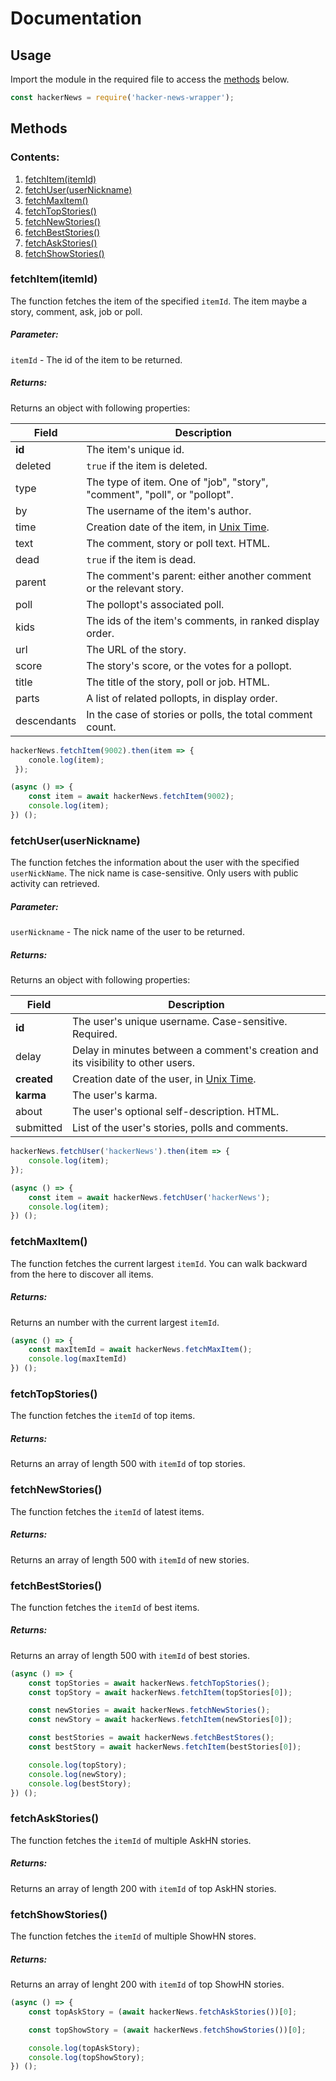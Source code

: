 # Documentation

## Usage

Import the module in the required file to access the [methods](docs.md#Methods) below.

```js
const hackerNews = require('hacker-news-wrapper');
```

## Methods

### Contents:
1. [fetchItem(itemId)](docs.md#fetchitemitemid)
2. [fetchUser(userNickname)](docs.md#fetchuserusernickname)
3. [fetchMaxItem()](docs.md#fetchmaxitem)
4. [fetchTopStories()](docs.md#fetchtopstories)
5. [fetchNewStories()](docs.md#fetchnewstories)
6. [fetchBestStories()](docs.md#fetchbeststories)
7. [fetchAskStories()](docs.md#fetchaskstories)
8. [fetchShowStories()](docs.md#fetchshowstories)

### fetchItem(itemId)

The function fetches the item of the specified `itemId`. The item maybe a story, comment, ask, job or poll.

##### Parameter:

`itemId` - The id of the item to be returned.

##### Returns:

Returns an object with following properties:

Field | Description
------|------------
**id** | The item's unique id.
deleted | `true` if the item is deleted.
type | The type of item. One of "job", "story", "comment", "poll", or "pollopt".
by | The username of the item's author.
time | Creation date of the item, in [Unix Time](http://en.wikipedia.org/wiki/Unix_time).
text | The comment, story or poll text. HTML.
dead | `true` if the item is dead.
parent | The comment's parent: either another comment or the relevant story.
poll | The pollopt's associated poll.
kids | The ids of the item's comments, in ranked display order.
url | The URL of the story.
score | The story's score, or the votes for a pollopt.
title | The title of the story, poll or job. HTML.
parts | A list of related pollopts, in display order.
descendants | In the case of stories or polls, the total comment count.

```js
hackerNews.fetchItem(9002).then(item => {
    conole.log(item);
 });

(async () => {
    const item = await hackerNews.fetchItem(9002);
    console.log(item);
}) ();
```

### fetchUser(userNickname)

The function fetches the information about the user with the specified `userNickName`. The nick name is case-sensitive. 
Only users with public activity can retrieved.

##### Parameter:

`userNickname` - The nick name of the user to be returned.

##### Returns:

Returns an object with following properties:

Field | Description
------|------------
**id** | The user's unique username. Case-sensitive. Required.
delay | Delay in minutes between a comment's creation and its visibility to other users.
**created** | Creation date of the user, in [Unix Time](http://en.wikipedia.org/wiki/Unix_time).
**karma** | The user's karma.
about | The user's optional self-description. HTML.
submitted | List of the user's stories, polls and comments.

```js
hackerNews.fetchUser('hackerNews').then(item => {
    console.log(item);
});

(async () => {
    const item = await hackerNews.fetchUser('hackerNews');
    console.log(item);
}) ();
```

### fetchMaxItem()

The function fetches the current largest `itemId`. You can walk backward from the here to discover all items.

##### Returns:
Returns an number with the current largest `itemId`.

```js
(async () => {
    const maxItemId = await hackerNews.fetchMaxItem();
    console.log(maxItemId)
}) ();
```

### fetchTopStories() 

The function fetches the `itemId` of top items.

##### Returns:
Returns an array of length 500 with `itemId` of top stories.

### fetchNewStories() 

The function fetches the `itemId` of latest items.

##### Returns:
Returns an array of length 500 with `itemId` of new stories.

### fetchBestStories() 

The function fetches the `itemId` of best items.

##### Returns:
Returns an array of length 500 with `itemId` of best stories.

```js
(async () => {
    const topStories = await hackerNews.fetchTopStories();
    const topStory = await hackerNews.fetchItem(topStories[0]);

    const newStories = await hackerNews.fetchNewStories();
    const newStory = await hackerNews.fetchItem(newStories[0]);

    const bestStories = await hackerNews.fetchBestStores();
    const bestStory = await hackerNews.fetchItem(bestStories[0]);

    console.log(topStory);
    console.log(newStory);
    console.log(bestStory);
}) ();
```

### fetchAskStories()

The function fetches the `itemId` of multiple AskHN stories.

##### Returns:
Returns an array of length 200 with `itemId` of top AskHN stories.

### fetchShowStories()

The function fetches the `itemId` of multiple ShowHN stores.

##### Returns:
Returns an array of lenght 200 with `itemId` of top ShowHN stories.


```js
(async () => {
    const topAskStory = (await hackerNews.fetchAskStories())[0];

    const topShowStory = (await hackerNews.fetchShowStories())[0];

    console.log(topAskStory);
    console.log(topShowStory);
}) ();
```